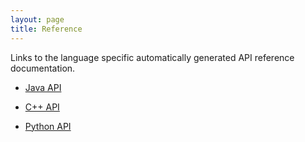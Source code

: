 ```yaml
---
layout: page
title: Reference
---
```


Links to the language specific automatically generated API reference documentation.

* [Java API](https://claraweb.jlab.org/api/clara/java/)

* [C++ API](https://claraweb.jlab.org/api/clara/cpp/)

* [Python API](https://claraweb.jlab.org/api/clara/python/)

